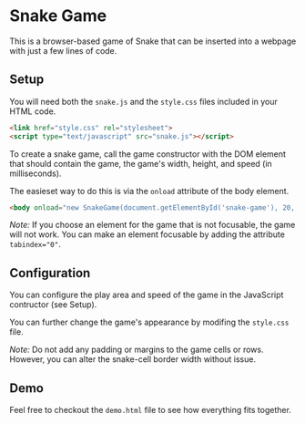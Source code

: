 # Snake Game
This is a browser-based game of Snake that can be inserted into a webpage with
just a few lines of code.

## Setup
You will need both the `snake.js` and the `style.css` files included in your
HTML code.

```HTML
<link href="style.css" rel="stylesheet">
<script type="text/javascript" src="snake.js"></script>
```

To create a snake game, call the game constructor with the DOM element that
should contain the game, the game's width, height, and speed (in milliseconds).

The easieset way to do this is via the `onload` attribute of the body element.

```HTML
<body onload="new SnakeGame(document.getElementById('snake-game'), 20, 20, 100);">
```

*Note:* If you choose an element for the game that is not focusable, the game
will not work. You can make an element focusable by adding the attribute
`tabindex="0"`.

## Configuration
You can configure the play area and speed of the game in the JavaScript
contructor (see Setup).

You can further change the game's appearance by modifing the `style.css` file.

*Note:* Do not add any padding or margins to the game cells or rows. However, you can
alter the snake-cell border width without issue.

## Demo
Feel free to checkout the `demo.html` file to see how everything fits together.
